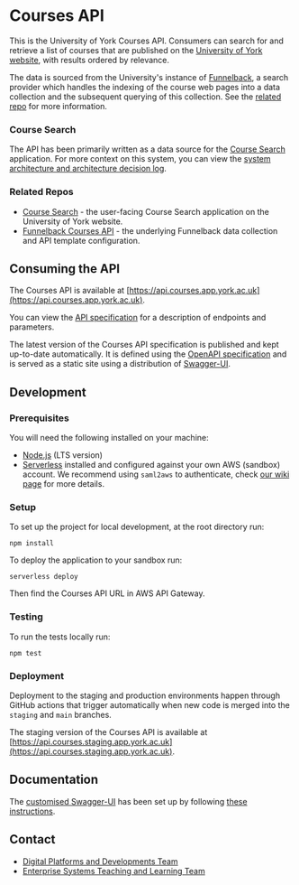 # Courses API

This is the University of York Courses API. Consumers can search for and retrieve a list of courses that are published on the [University of York website](https://www.york.ac.uk), with results ordered by relevance.

The data is sourced from the University's instance of [Funnelback](https://www.funnelback.com/home), a search provider which handles the indexing of the course web pages into a data collection and the subsequent querying of this collection. See the [related repo](https://github.com/university-of-york/uoy-config-funnelback-courses) for more information.

### Course Search

The API has been primarily written as a data source for the [Course Search](https://github.com/university-of-york/uoy-app-course-search) application. For more context on this system, you can view the [system architecture and architecture decision log](https://github.com/university-of-york/uoy-app-course-search/wiki).

### Related Repos

- [Course Search](https://github.com/university-of-york/uoy-app-course-search) - the user-facing Course Search application on the University of York website.
- [Funnelback Courses API](https://github.com/university-of-york/uoy-config-funnelback-courses) - the underlying Funnelback data collection and API template configuration.

## Consuming the API

The Courses API is available at [https://api.courses.app.york.ac.uk](https://api.courses.app.york.ac.uk).

You can view the [API specification](https://university-of-york.github.io/uoy-api-courses/) for a description of endpoints and parameters.

The latest version of the Courses API specification is published and kept up-to-date automatically. It is defined using the [OpenAPI specification](https://swagger.io/docs/specification/about/) and is served as a static site using a distribution of [Swagger-UI](https://github.com/swagger-api/swagger-ui/tree/master/dist).

## Development

### Prerequisites

You will need the following installed on your machine:

- [Node.js](https://nodejs.org/en/download/) (LTS version)
- [Serverless](https://www.serverless.com/framework/docs/providers/aws/guide/installation/) installed and configured against your own AWS (sandbox) account. We recommend using `saml2aws` to authenticate, check [our wiki page](https://wiki.york.ac.uk/display/AWS/2.+Command+Line+Access) for more details.

### Setup

To set up the project for local development, at the root directory run:

```
npm install
```

To deploy the application to your sandbox run:

```
serverless deploy
```

Then find the Courses API URL in AWS API Gateway.

### Testing

To run the tests locally run:

```
npm test
```

### Deployment

Deployment to the staging and production environments happen through GitHub actions that trigger automatically when new code is merged into the `staging` and `main` branches.

The staging version of the Courses API is available at [https://api.courses.staging.app.york.ac.uk](https://api.courses.staging.app.york.ac.uk).

## Documentation

The [customised Swagger-UI](https://university-of-york.github.io/uoy-config-funnelback-courses/) has been set up by following [these instructions](https://wiki.york.ac.uk/display/ittechdocs/Hosting+API+Documentation+with+Swagger+UI).

## Contact

- [Digital Platforms and Developments Team](mailto:marketing-support@york.ac.uk)
- [Enterprise Systems Teaching and Learning Team](mailto:esg-teaching-and-learning-group@york.ac.uk)

